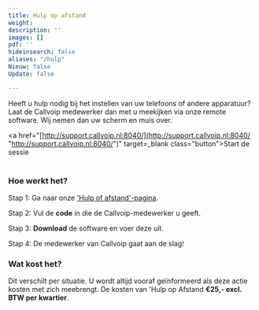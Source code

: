 ```yaml
---
title: Hulp op afstand
weight: 
description: ''
images: []
pdf: ''
hideinsearch: false
aliases: "/hulp"
Nieuw: false
Update: false

---
```

Heeft u hulp nodig bij het instellen van uw telefoons of andere apparatuur? Laat de Callvoip medewerker dan met u meekijken via onze remote software. Wij nemen dan uw scherm en muis over.

<a href="[http://support.callvoip.nl:8040/](http://support.callvoip.nl:8040/ "http://support.callvoip.nl:8040/")" target=_blank class="button">Start de sessie</a>  
<br>

### Hoe werkt het?

Stap 1: Ga naar onze <a href="http://support.callvoip.nl:8040/" target=_blank>'Hulp of afstand'-pagina</a>.

Stap 2: Vul de **code** in die de Callvoip-medewerker u geeft.

Stap 3: **Download** de software en voer deze uit.

Stap 4: De medewerker van Callvoip gaat aan de slag!

### Wat kost het?

Dit verschilt per situatie. U wordt altijd vooraf geïnformeerd als deze actie kosten met zich meebrengt. De kosten van 'Hulp op Afstand **€25,- excl. BTW per kwartier**.